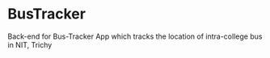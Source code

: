 # BusTracker
Back-end for Bus-Tracker App which tracks the location of intra-college bus in NIT, Trichy
